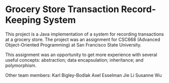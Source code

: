 
# Grocery Store Transaction Record-Keeping System 

This project is a Java implementation of a system for recording transactions at a grocery store.  The project was an assignment for CSC668 (Advanced Object-Oriented Programming) at San Francisco State University.  

This assignment was an opportunity to get more experience with several useful concepts: abstraction; data encapsulation; inheritance; and polymorphism.

Other team members:
Karl Bigley-Bodlak
Axel Esselman
Jie Li
Susanne Wu






